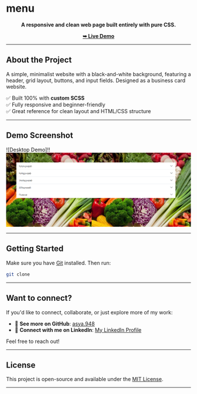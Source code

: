 # menu

<div align="center">


**A responsive and clean web page built entirely with pure CSS.**

[**➥ Live Demo**](https://asya948.github.io/menu/)

</div>

---

## About the Project
A simple, minimalist website with a black-and-white background, featuring a header, grid layout, buttons, and input fields. Designed as a business card website.

✅ Built 100% with **custom SCSS**  
✅ Fully responsive and beginner-friendly  
✅ Great reference for clean layout and HTML/CSS structure

---

## Demo Screenshot

![Desktop Demo]!!![kkk.png](assets/img/kkk.png)

---

## Getting Started

Make sure you have [Git](https://github.com/asya948/menu.git) installed. Then run:

```bash
git clone 
```

---

## Want to connect?

If you'd like to connect, collaborate, or just explore more of my work:

- 🔗 **See more on GitHub**: [asya.948](https://github.com/asya948)
- 💼 **Connect with me on LinkedIn**: [My LinkedIn Profile](https://www.linkedin.com/in/asya-nersesyan-461a0937a/)

Feel free to reach out!

---

## License

This project is open-source and available under the [MIT License](LICENSE).

---
